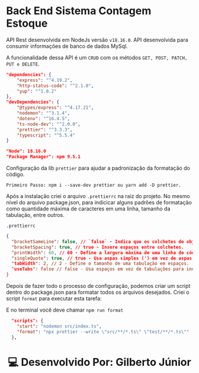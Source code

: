 # Back End Sistema Contagem Estoque

API Rest desenvolvida em NodeJs versão `v18.16.0`. API desenvolvida para consumir informações de banco de dados MySql.

A funcionalidade dessa API é um `CRUD` com os métodos `GET, POST, PATCH, PUT e DELETE`.


```json
"dependencies": {
    "express": "^4.19.2",
    "http-status-code": "^2.1.0",
    "yup": "^1.0.2"
},
"devDependencies": {
    "@types/express": "^4.17.21",
    "nodemon": "^3.1.4",
    "dotenv": "^16.4.5",
    "ts-node-dev": "^2.0.0",
    "prettier": "^3.3.3",
    "typescript": "^5.5.4"
}
```

```json
"Node": 18.16.0
"Package Manager": npm 9.5.1
```

Configuração da lib `prettier` para ajudar a padronização da formatação do código.
    
    Primeiro Passo: npm i --save-dev prettier ou yarn add -D prettier.

Após a instalação criei o arquivo `.prettierrc` na raiz do projeto. No mesmo nível do arquivo package.json, para indicicar alguns padrões de formatação como quantidade máxima de caracteres em uma linha, tamanho da tabulação, entre outros.

`.prettierrc`
```json
{
  "bracketSameLine": false, // `false` - Indica que os colchetes de objetos não devem estar na mesma linha que o nome da propriedade.
  "bracketSpacing": true, // true - Insere espaços entre colchetes.
  "printWidth": 60, // 60 - Define a largura máxima de uma linha de código em caracteres. Se uma linha exceder esse limite, o Prettier tentará quebrar a linha adequadamente.
  "singleQuote": true, // true - Usa aspas simples (') em vez de aspas duplas (") para strings.
  "tabWidth": 2, // 2 - Define o tamanho de uma tabulação em espaços.
  "useTabs": false // false - Usa espaços em vez de tabulações para indentação.
}
```

Depois de fazer todo o processo de configuração,  podemos criar um script dentro do package.json para formatar todos os arquivos desejados. Criei o script `format` para executar esta tarefa:

E no terminal você deve chamar `npm run format`

```json
  "scripts": {
    "start": "nodemon src/index.ts",
    "format": "npx prettier --write \"src/**/*.ts\" \"test/**/*.ts\""
  },
```




<h1 align="center">💻 Desenvolvido Por: Gilberto Júnior</h1>